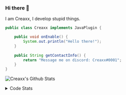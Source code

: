 ### Hi there 👋

I am Creaxx, I develop stupid things. 

```java
public class Creaxx implements JavaPlugin {

    public void onEnable() {
        System.out.println("Hello there!");
    }
    
    public String getContactInfo() {
        return "Message me on discord: Creaxx#0001";
    }
}
```

![Creaxx's Github Stats](https://github-readme-stats.vercel.app/api?username=CreaxxOG&show_icons=true&theme=dark&count_private=true)

<details>
  <summary>Code Stats</summary>

<!--START_SECTION:waka-->
![Code Time](http://img.shields.io/badge/Code%20Time-750%20hrs%201%20min-blue)

![Lines of code](https://img.shields.io/badge/From%20Hello%20World%20I%27ve%20Written--2%20Thousand%20lines%20of%20code-blue)

**🐱 My GitHub Data** 

> 🏆 238 Contributions in the Year 2022
 > 
> 📦 229.4 kB Used in GitHub's Storage 
 > 
> 🚫 Not Opted to Hire
 > 
> 📜 2 Public Repositories 
 > 
> 🔑 2 Private Repositories  
 > 
**I'm a Night 🦉** 

```text
🌞 Morning    17 commits     ██░░░░░░░░░░░░░░░░░░░░░░░   8.72% 
🌆 Daytime    68 commits     ████████░░░░░░░░░░░░░░░░░   34.87% 
🌃 Evening    100 commits    ████████████░░░░░░░░░░░░░   51.28% 
🌙 Night      10 commits     █░░░░░░░░░░░░░░░░░░░░░░░░   5.13%

```
📅 **I'm Most Productive on Monday** 

```text
Monday       46 commits     ██████░░░░░░░░░░░░░░░░░░░   23.59% 
Tuesday      35 commits     ████░░░░░░░░░░░░░░░░░░░░░   17.95% 
Wednesday    37 commits     ████░░░░░░░░░░░░░░░░░░░░░   18.97% 
Thursday     18 commits     ██░░░░░░░░░░░░░░░░░░░░░░░   9.23% 
Friday       19 commits     ██░░░░░░░░░░░░░░░░░░░░░░░   9.74% 
Saturday     24 commits     ███░░░░░░░░░░░░░░░░░░░░░░   12.31% 
Sunday       16 commits     ██░░░░░░░░░░░░░░░░░░░░░░░   8.21%

```


📊 **This Week I Spent My Time On** 

```text
💬 Programming Languages: 
Java                     13 hrs 56 mins      ███████████████████░░░░░░   77.44% 
XML                      2 hrs 8 mins        ███░░░░░░░░░░░░░░░░░░░░░░   11.94% 
Kotlin                   1 hr 15 mins        █░░░░░░░░░░░░░░░░░░░░░░░░   6.97% 
YAML                     39 mins             █░░░░░░░░░░░░░░░░░░░░░░░░   3.63% 
TypeScript               0 secs              ░░░░░░░░░░░░░░░░░░░░░░░░░   0.01%

🔥 Editors: 
IntelliJ                 17 hrs 59 mins      █████████████████████████   100.0%

```

**I Mostly Code in Java** 

```text
Java                     3 repos             ███████████████░░░░░░░░░░   60.0% 
EJS                      1 repo              █████░░░░░░░░░░░░░░░░░░░░   20.0% 
Kotlin                   1 repo              █████░░░░░░░░░░░░░░░░░░░░   20.0%

```



 Last Updated on 09/08/2022 18:29:12 UTC
<!--END_SECTION:waka-->
</details>
